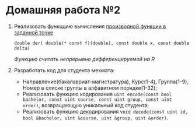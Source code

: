 ﻿# Домашняя работа №2

1. Реализовать функццию вычисления [производной функции в заданной точке](https://ru.wikipedia.org/wiki/%D0%9F%D1%80%D0%BE%D0%B8%D0%B7%D0%B2%D0%BE%D0%B4%D0%BD%D0%B0%D1%8F_%D1%84%D1%83%D0%BD%D0%BA%D1%86%D0%B8%D0%B8)

   `double der( double(* const f)(double), const double x, const double delta)`
   
   _Функцию считать непрерывно дифференцируемой на *R*_
   
3. Разработать код для студента мехмата:
   - Направление(бакалавриат-магистратура), Курс(1-4), Группа(1-9), Номер в списке группы в алфавитном порядке(1-32);
   - Реализовать функцию кодирования `uint encode(const bool bachelor, const uint course, const uint group, const uint order)`, возвращающую уникальный код студента;
   - Реализовать функцию декодирования `void decode(const uint id, bool &bachelor, uint &course, uint &group, uint &order)`.